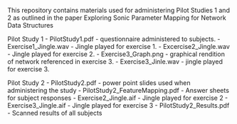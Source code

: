 This repository contains materials used for administering Pilot Studies 1 and 2 as outlined in 
    the paper Exploring Sonic Parameter Mapping for Network Data Structures


Pilot Study 1
	- PilotStudy1.pdf - questionnaire administered to subjects.
	- Exercise1_Jingle.wav - Jingle played for exercise 1.
	- Excercise2_Jingle.wav - Jingle played for exercise 2.
	- Exercise3_Graph.png - graphical rendition of network referenced in exercise 3.
	- Exercise3_Jinle.wav - jingle played for exercise 3.

Pilot Study 2
	- PilotStudy2.pdf - power point slides used when administering the study
	- PilotStudy2_FeatureMapping.pdf - Answer sheets for subject responses
	- Exercise2_Jingle.aif - Jingle played for exercise 2
	- Exercise3_Jingle.aif - Jingle played for exercise 3
	- PilotStudy2_Results.pdf - Scanned results of all subjects


